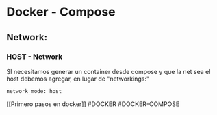 # Docker - Compose 
## Network:
### HOST - Network
SI necesitamos generar un container desde compose y que la net sea el host debemos agregar, en lugar de "networkings:"
``` 
network_mode: host
```

[[Primero pasos en docker]]
#DOCKER 
#DOCKER-COMPOSE
